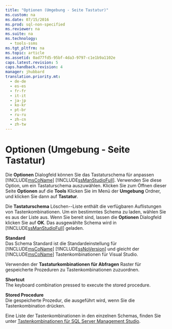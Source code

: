 ```yaml
---
title: "Optionen (Umgebung - Seite Tastatur)"
ms.custom: na
ms.date: 07/15/2016
ms.prod: sql-non-specified
ms.reviewer: na
ms.suite: na
ms.technology: 
  - tools-ssms
ms.tgt_pltfrm: na
ms.topic: article
ms.assetid: 0ad77fd5-95bf-4da3-9797-c1e1b9a1102e
caps.latest.revision: 5
caps.handback.revision: 4
manager: jhubbard
translation.priority.mt: 
  - de-de
  - es-es
  - fr-fr
  - it-it
  - ja-jp
  - ko-kr
  - pt-br
  - ru-ru
  - zh-cn
  - zh-tw
---
```

# Optionen (Umgebung - Seite Tastatur)
Die **Optionen** Dialogfeld können Sie das Tastaturschema für anpassen [!INCLUDE[msCoName](../content/includes/msCoName_md.md)] [!INCLUDE[ssManStudioFull](../content/includes/ssManStudioFull_md.md)]. Verwenden Sie diese Option, um ein Tastaturschema auszuwählen. Klicken Sie zum Öffnen dieser Seite **Optionen** auf die **Tools** Klicken Sie im Menü der **Umgebung** Ordner, und klicken Sie dann auf **Tastatur**.  
  
Die **Tastaturschema** Löschen\--Liste enthält die verfügbaren Auflistungen von Tastenkombinationen. Um ein bestimmtes Schema zu laden, wählen Sie es aus der Liste aus. Wenn Sie bereit sind, lassen die **Optionen** Dialogfeld klicken Sie auf **OK**. Das ausgewählte Schema wird in [!INCLUDE[ssManStudioFull](../content/includes/ssManStudioFull_md.md)] geladen.  
  
**Standard**  
Das Schema Standard ist die Standardeinstellung für [!INCLUDE[msCoName](../content/includes/msCoName_md.md)] [!INCLUDE[ssNoVersion](../content/includes/ssNoVersion_md.md)] und gleicht der [!INCLUDE[msCoName](../content/includes/msCoName_md.md)] Tastenkombinationen für Visual Studio.  
  
Verwenden der **Tastaturkombinationen für Abfragen** Raster für gespeicherte Prozeduren zu Tastenkombinationen zuzuordnen.  
  
**Shortcut**  
The keyboard combination pressed to execute the stored procedure.  
  
**Stored Procedure**  
Die gespeicherte Prozedur, die ausgeführt wird, wenn Sie die Tastenkombination drücken.  
  
Eine Liste der Tastenkombinationen in den einzelnen Schemas, finden Sie unter [Tastenkombinationen für SQL Server Management Studio](assetId:///98baaac4-0727-4ce4-8bfe-c63793ae69b8).  
  
